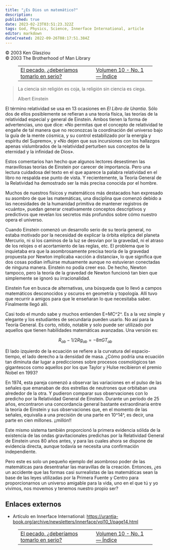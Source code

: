 ```yaml
---
title: "¿Es Dios un matemático?"
description: 
published: true
date: 2023-02-23T03:51:23.322Z
tags: God, Physics, Science, Innerface International, article
editor: markdown
dateCreated: 2022-09-26T08:17:51.384Z
---
```


<p class="v-card v-sheet theme--light grey lighten-3 px-2">© 2003 Ken Glasziou<br>© 2003 The Brotherhood of Man Library</p>
<figure class="table chapter-navigator">
  <table>
    <tbody>
      <tr>
        <td>
        <a href="/es/article/Ken_Glasziou/Sin_should_we_take_it_seriously">
          <span class="mdi mdi-arrow-left-drop-circle"></span><span class="pl-2">El pecado, ¿deberíamos tomarlo en serio?</span>
        </a>
        </td>
        <td>
        <a href="/es/index/articles_innerface#volumen-10-no-1">
          <span class="mdi mdi-book-open-variant"></span><span class="pl-2">Volumen 10 - No. 1 — Índice</span>
        </a>
        </td>
        <td>
        </td>
      </tr>
    </tbody>
  </table>
</figure>


> La ciencia sin religión es coja, la religión sin ciencia es ciega.
>
> Albert Einstein

El término relatividad se usa en 13 ocasiones en _El Libro de Urantia_. Sólo dos de ellos posiblemente se refieran a una teoría física, las teorías de la relatividad especial y general de Einstein. Ambos tienen la forma de advertencias, uno que dice: «No permitas que el concepto de relatividad te engañe de tal manera que no reconozcas la coordinación del universo bajo la guía de la mente cósmica, y su control estabilizado por la energía y espíritu del Supremo», y «No dejen que sus incursiones con los hallazgos apenas vislumbrados de la relatividad perturben sus conceptos de la eternidad y la infinidad de Dios».

Estos comentarios han hecho que algunos lectores desestimen las maravillosas teorías de Einstein por carecer de importancia. Pero una lectura cuidadosa del texto en el que aparece la palabra relatividad en el libro no respalda ese punto de vista. Y recientemente, la Teoría General de la Relatividad ha demostrado ser la más precisa conocida por el hombre.

Muchos de nuestros físicos y matemáticos más destacados han expresado su asombro de que las matemáticas, una disciplina que comenzó debido a las necesidades de la humanidad primitiva de mantener registros de «cuánto», puedan generar creativamente conceptos descriptivos y predictivos que revelan los secretos más profundos sobre cómo nuestro opera el universo.

Cuando Einstein comenzó un desarrollo serio de su teoría general, no estaba motivado por la necesidad de explicar la órbita elíptica del planeta Mercurio, ni si los caminos de la luz se desvían por la gravedad, ni el atraso de los relojes o el acortamiento de las reglas, etc. El problema que lo inquietaba era que la asombrosamente precisa teoría de la gravedad propuesta por Newton implicaba «acción a distancia», lo que significa que dos cosas podían influirse mutuamente aunque no estuvieran conectadas de ninguna manera. Einstein no podía creer eso. De hecho, Newton tampoco, pero la teoría de la gravedad de Newton funcionó tan bien que simplemente se ignoró su irracionalidad.

Einstein fue en busca de alternativas, una búsqueda que lo llevó a campos matemáticos desconocidos y oscuros en geometría y topología. Allí tuvo que recurrir a amigos para que le enseñaran lo que necesitaba saber. Finalmente llegó allí.

Casi todo el mundo sabe y muchos entienden E=MC^2^. Es a la vez simple y elegante y los estudiantes de secundaria pueden usarlo. No así para la Teoría General. Es corto, nítido, notable y solo puede ser utilizado por aquellos que tienen habilidades matemáticas avanzadas. Una versión es:

$$R_{ab} - 1/2Rg_{ab} = -8 \pi GT_{ab}$$

El lado izquierdo de la ecuación se refiere a la curvatura del espacio-tiempo, el lado derecho a la densidad de masa. ¿Cómo podría una ecuación tan diminuta dar lugar a predicciones sobre procesos cosmológicos tan gigantescos como aquellos por los que Taylor y Hulse recibieron el premio Nobel en 1993?

En 1974, esta pareja comenzó a observar las variaciones en el pulso de las señales que emanaban de dos estrellas de neutrones que orbitaban una alrededor de la otra. Y pudieron comparar sus observaciones con lo predicho por la Relatividad General de Einstein. Durante un período de 25 años, encontraron una concordancia general bastante extraordinaria entre la teoría de Einstein y sus observaciones que, en el momento de las señales, equivalía a una precisión de una parte en 10^14^, es decir, una parte en cien millones. ¡¡millón!!

Este mismo sistema también proporcionó la primera evidencia sólida de la existencia de las ondas gravitacionales predichas por la Relatividad General de Einstein unos 80 años antes, y para las cuales ahora se dispone de evidencia directa, aunque todavía se necesita una confirmación independiente.

Pero este es solo un pequeño ejemplo del asombroso poder de las matemáticas para desentrañar las maravillas de la creación. Entonces, ¿es un accidente que las formas casi surrealistas de las matemáticas sean la base de las leyes utilizadas por la Primera Fuente y Centro para proporcionarnos un universo amigable para la vida, uno en el que tú y yo vivimos, nos movemos y tenemos nuestro propio ser?

## Enlaces externos

- Artículo en Innerface International: https://urantia-book.org/archive/newsletters/innerface/vol10_1/page14.html



<figure class="table chapter-navigator">
  <table>
    <tbody>
      <tr>
        <td>
        <a href="/es/article/Ken_Glasziou/Sin_should_we_take_it_seriously">
          <span class="mdi mdi-arrow-left-drop-circle"></span><span class="pl-2">El pecado, ¿deberíamos tomarlo en serio?</span>
        </a>
        </td>
        <td>
        <a href="/es/index/articles_innerface#volumen-10-no-1">
          <span class="mdi mdi-book-open-variant"></span><span class="pl-2">Volumen 10 - No. 1 — Índice</span>
        </a>
        </td>
        <td>
        </td>
      </tr>
    </tbody>
  </table>
</figure>
